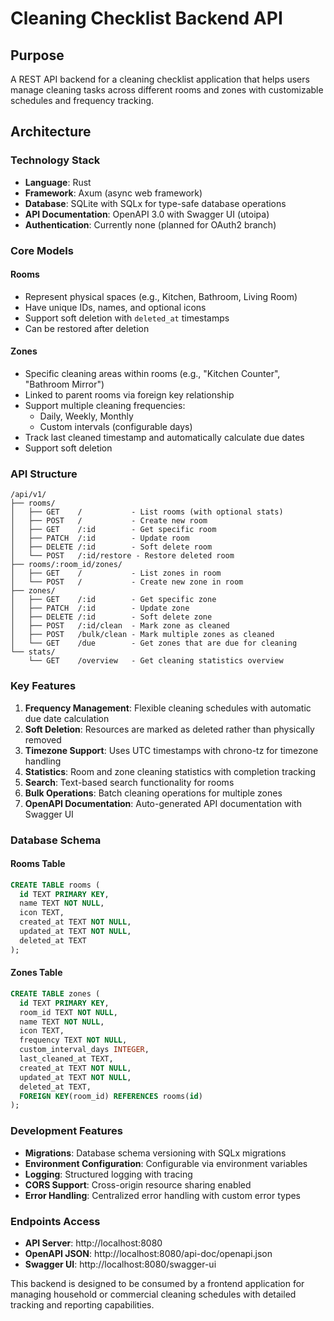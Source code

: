 # Cleaning Checklist Backend API

## Purpose

A REST API backend for a cleaning checklist application that helps users manage cleaning tasks across different rooms and zones with customizable schedules and frequency tracking.

## Architecture

### Technology Stack
- **Language**: Rust
- **Framework**: Axum (async web framework)
- **Database**: SQLite with SQLx for type-safe database operations
- **API Documentation**: OpenAPI 3.0 with Swagger UI (utoipa)
- **Authentication**: Currently none (planned for OAuth2 branch)

### Core Models

#### Rooms
- Represent physical spaces (e.g., Kitchen, Bathroom, Living Room)
- Have unique IDs, names, and optional icons
- Support soft deletion with `deleted_at` timestamps
- Can be restored after deletion

#### Zones
- Specific cleaning areas within rooms (e.g., "Kitchen Counter", "Bathroom Mirror")
- Linked to parent rooms via foreign key relationship
- Support multiple cleaning frequencies:
  - Daily, Weekly, Monthly
  - Custom intervals (configurable days)
- Track last cleaned timestamp and automatically calculate due dates
- Support soft deletion

### API Structure

```
/api/v1/
├── rooms/
│   ├── GET    /           - List rooms (with optional stats)
│   ├── POST   /           - Create new room
│   ├── GET    /:id        - Get specific room
│   ├── PATCH  /:id        - Update room
│   ├── DELETE /:id        - Soft delete room
│   └── POST   /:id/restore - Restore deleted room
├── rooms/:room_id/zones/
│   ├── GET    /           - List zones in room
│   └── POST   /           - Create new zone in room
├── zones/
│   ├── GET    /:id        - Get specific zone
│   ├── PATCH  /:id        - Update zone
│   ├── DELETE /:id        - Soft delete zone
│   ├── POST   /:id/clean  - Mark zone as cleaned
│   ├── POST   /bulk/clean - Mark multiple zones as cleaned
│   └── GET    /due        - Get zones that are due for cleaning
└── stats/
    └── GET    /overview   - Get cleaning statistics overview
```

### Key Features

1. **Frequency Management**: Flexible cleaning schedules with automatic due date calculation
2. **Soft Deletion**: Resources are marked as deleted rather than physically removed
3. **Timezone Support**: Uses UTC timestamps with chrono-tz for timezone handling
4. **Statistics**: Room and zone cleaning statistics with completion tracking
5. **Search**: Text-based search functionality for rooms
6. **Bulk Operations**: Batch cleaning operations for multiple zones
7. **OpenAPI Documentation**: Auto-generated API documentation with Swagger UI

### Database Schema

#### Rooms Table
```sql
CREATE TABLE rooms (
  id TEXT PRIMARY KEY,
  name TEXT NOT NULL,
  icon TEXT,
  created_at TEXT NOT NULL,
  updated_at TEXT NOT NULL,
  deleted_at TEXT
);
```

#### Zones Table
```sql
CREATE TABLE zones (
  id TEXT PRIMARY KEY,
  room_id TEXT NOT NULL,
  name TEXT NOT NULL,
  icon TEXT,
  frequency TEXT NOT NULL,
  custom_interval_days INTEGER,
  last_cleaned_at TEXT,
  created_at TEXT NOT NULL,
  updated_at TEXT NOT NULL,
  deleted_at TEXT,
  FOREIGN KEY(room_id) REFERENCES rooms(id)
);
```

### Development Features

- **Migrations**: Database schema versioning with SQLx migrations
- **Environment Configuration**: Configurable via environment variables
- **Logging**: Structured logging with tracing
- **CORS Support**: Cross-origin resource sharing enabled
- **Error Handling**: Centralized error handling with custom error types

### Endpoints Access

- **API Server**: http://localhost:8080
- **OpenAPI JSON**: http://localhost:8080/api-doc/openapi.json
- **Swagger UI**: http://localhost:8080/swagger-ui

This backend is designed to be consumed by a frontend application for managing household or commercial cleaning schedules with detailed tracking and reporting capabilities.